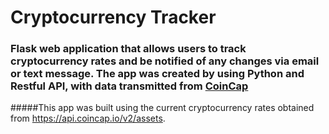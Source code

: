 # Cryptocurrency Tracker

### Flask web application that allows users to track cryptocurrency rates and be notified of any changes via email or text message. The app was created by using Python and Restful API, with data transmitted from [CoinCap](https://coincap.io)


#####This app was built using the current cryptocurrency rates obtained from https://api.coincap.io/v2/assets.
